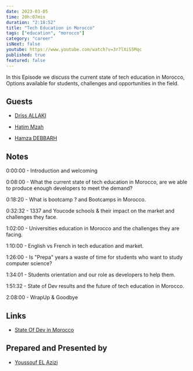 ```yaml
---
date: 2023-03-05
time: 20h:07min
duration: "2:18:52"
title: "Tech Education in Morocco"
tags: ["education", "morocco"]
category: "career"
isNext: false
youtube: https://www.youtube.com/watch?v=3r7lXiS5Mqc
published: true
featured: false
---
```


In this Episode we discuss the current state of tech education in Morocco, Options available for students, challenges and opportunities in the field.

## Guests

- [Driss ALLAKI ](https://www.linkedin.com/in/driss-allaki-90801592)

- [Hatim Mzah](https://www.linkedin.com/in/hatimmzah/)

- [Hamza DEBBARH](https://www.linkedin.com/in/hamza-debbarh/)

## Notes

0:00:00 - Introduction and welcoming

0:08:00 - What the current state of tech education in Morocco, are we able to produce enough developers to meet the demand?

0:18:20 - What is bootcamp ? and Bootcamps in Morocco.

0:32:32 - 1337 and Youcode schools & their impact on the market and challenges they face.

1:02:00 - Universities education in Morocco and the challenges they are facing.

1:10:00 - English vs French in tech education and market.

1:26:00 - Is "Prepa" years a waste of time for students who want to study computer science?

1:34:01 - Students orientation and our role as developers to help them.

1:51:32 - State of Dev results and the future of tech education in Morocco.

2:08:00 - WrapUp & Goodbye

## Links

- [State Of Dev in Morocco](https://stateofdev.ma/#learning--education)

## Prepared and Presented by

- [Youssouf EL Azizi](https://elazizi.com/)
